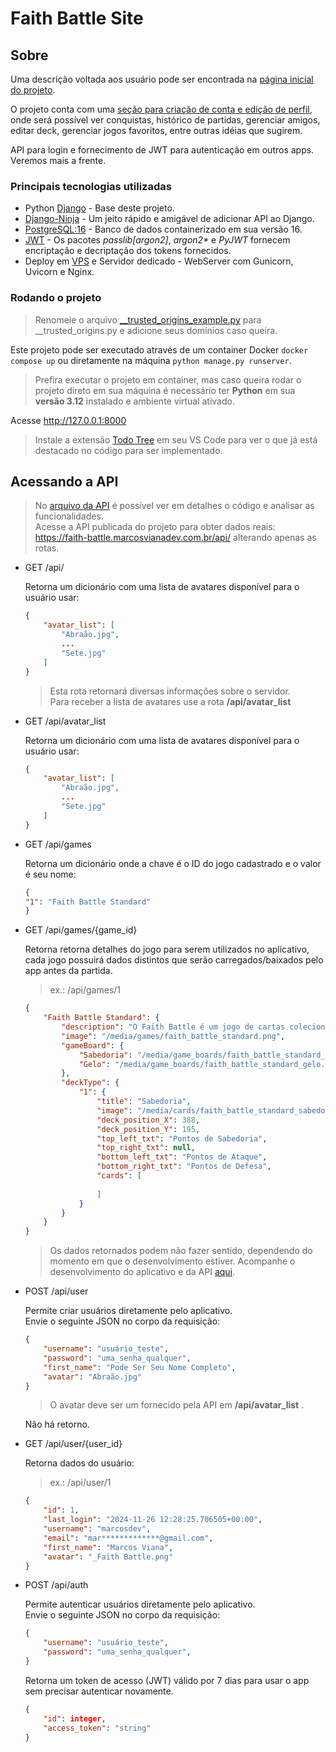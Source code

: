 # Faith Battle Site

## Sobre
Uma descrição voltada aos usuário pode ser encontrada na [página inicial do projeto](https://faith-battle.marcosvianadev.com.br/).

O projeto conta com uma [seção para criação de conta e edição de perfil](https://faith-battle.marcosvianadev.com.br/users), onde será possível ver conquistas, histórico de partidas, gerenciar amigos, editar deck, gerenciar jogos favoritos, entre outras idéias que sugirem.

API para login e fornecimento de JWT para autenticação em outros apps. Veremos mais a frente.

### Principais tecnologias utilizadas
- Python [Django](https://www.djangoproject.com/) - Base deste projeto.
- [Django-Ninja](https://django-ninja.dev/) - Um jeito rápido e amigável de adicionar API ao Django.
- [PostgreSQL:16](https://hub.docker.com/_/postgres) - Banco de dados containerizado em sua versão 16.
- [JWT](https://jwt.io/) - Os pacotes _passlib[argon2]_, _argon2*_ e _PyJWT_ fornecem encriptação e decriptação dos tokens fornecidos.
- Deploy em [VPS](https://www.locaweb.com.br/) e Servidor dedicado - WebServer com Gunicorn, Uvicorn e Nginx.

### Rodando o projeto
> Renomeie o arquivo [__trusted_origins_example.py](faith_battle_site/__trusted_origins_example.py) para __trusted_origins.py e adicione seus domínios caso queira.

Este projeto pode ser executado através de um container Docker `docker compose up` ou diretamente na máquina `python manage.py runserver`.
> Prefira executar o projeto em container, mas caso queira rodar o projeto direto em sua máquina é necessário ter __Python__ em sua __versão 3.12__ instalado e ambiente virtual ativado.

Acesse http://127.0.0.1:8000

> Instale a extensão [Todo Tree](https://marketplace.visualstudio.com/items?itemName=Gruntfuggly.todo-tree) em seu VS Code para ver o que já está destacado no código para ser implementado.

## Acessando a API
> No [arquivo da API](faith_battle_site/api.py) é possível ver em detalhes o código e analisar as funcionalidades.  
> Acesse a API publicada do projeto para obter dados reais: https://faith-battle.marcosvianadev.com.br/api/ alterando apenas as rotas.

- GET /api/

    Retorna um dicionário com uma lista de avatares disponível para o usuário usar:
    ```JSON
    {
        "avatar_list": [
            "Abraão.jpg",
            ...
            "Sete.jpg"
        ]
    }
    ```
    > Esta rota retornará diversas informações sobre o servidor. \
    Para receber a lista de avatares use a rota  __/api/avatar_list__

- GET /api/avatar_list

    Retorna um dicionário com uma lista de avatares disponível para o usuário usar:
    ```JSON
    {
        "avatar_list": [
            "Abraão.jpg",
            ...
            "Sete.jpg"
        ]
    }
    ```

- GET /api/games

    Retorna um dicionário onde a chave é o ID do jogo cadastrado e o valor é seu nome:
    ```JSON
    {
    "1": "Faith Battle Standard"
    }
    ```

- GET /api/games/{game_id}

    Retorna retorna detalhes do jogo para serem utilizados no aplicativo, cada jogo possuirá dados distintos que serão carregados/baixados pelo app antes da partida.
    > ex.: /api/games/1
    ```JSON
    {
        "Faith Battle Standard": {
            "description": "O Faith Battle é um jogo de cartas colecionável e estratégico composto por ilustrações originais de histórias bíblicas, que tem como objetivo principal, despertar o interesse do jogador a conhecer as histórias do Livro Sagrado.",
            "image": "/media/games/faith_battle_standard.png",
            "gameBoard": {
                "Sabedoria": "/media/game_boards/faith_battle_standard_sabedoria.jpg",
                "Gelo": "/media/game_boards/faith_battle_standard_gelo.jpg"
            },
            "deckType": {
                "1": {
                    "title": "Sabedoria",
                    "image": "/media/cards/faith_battle_standard_sabedoria.png",
                    "deck_position_X": 388,
                    "deck_position_Y": 195,
                    "top_left_txt": "Pontos de Sabedoria",
                    "top_right_txt": null,
                    "bottom_left_txt": "Pontos de Ataque",
                    "bottom_right_txt": "Pontos de Defesa",
                    "cards": [
                    
                    ]
                }
            }
        }
    }
    ```
    > Os dados retornados podem não fazer sentido, dependendo do momento em que o desenvolvimento estiver. Acompanhe o desenvolvimento do aplicativo e da API [aqui](https://faith-battle.marcosvianadev.com.br/artigo/4).

- POST /api/user

    Permite criar usuários diretamente pelo aplicativo.  
    Envie o seguinte JSON no corpo da requisição:
    ```JSON
    {
        "username": "usuário_teste",
        "password": "uma_senha_qualquer",
        "first_name": "Pode Ser Seu Nome Completo",
        "avatar": "Abraão.jpg"
    }
    ```
    > O avatar deve ser um fornecido pela API em __/api/avatar_list__ .

    Não há retorno.

- GET /api/user/{user_id}

    Retorna dados do usuário:
    > ex.: /api/user/1
    ```JSON
    {
        "id": 1,
        "last_login": "2024-11-26 12:28:25.706505+00:00",
        "username": "marcosdev",
        "email": "mar*************@gmail.com",
        "first_name": "Marcos Viana",
        "avatar": "_Faith Battle.png"
    }
    ```

- POST /api/auth

    Permite autenticar usuários diretamente pelo aplicativo.  
    Envie o seguinte JSON no corpo da requisição:
    ```JSON
    {
        "username": "usuário_teste",
        "password": "uma_senha_qualquer",
    }
    ```
    Retorna um token de acesso (JWT) válido por 7 dias para usar o app sem precisar autenticar novamente.
    ```JSON
    {
        "id": integer,
        "access_token": "string"
    }
    ```